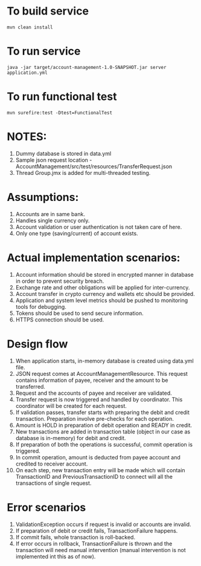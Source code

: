 # To build service

    mvn clean install
    
# To run service

    java -jar target/account-management-1.0-SNAPSHOT.jar server application.yml

# To run functional test

    mvn surefire:test -Dtest=FunctionalTest    
     
# NOTES:
1. Dummy database is stored in data.yml
2. Sample json request location - AccountManagement/src/test/resources/TransferRequest.json
3. Thread Group.jmx is added for multi-threaded testing.

# Assumptions:
1. Accounts are in same bank.
2. Handles single currency only.
3. Account validation or user authentication is not taken care of here.
4. Only one type (saving/current) of account exists.

# Actual implementation scenarios:
1. Account information should be stored in encrypted manner in database in order to prevent security breach.
2. Exchange rate and other obligations will be applied for inter-currency.
3. Account transfer in crypto currency and wallets etc should be provided.
4. Application and system level metrics should be pushed to monitoring tools for debugging.
5. Tokens should be used to send secure information.
6. HTTPS connection should be used.

# Design flow
1. When application starts, in-memory database is created using data.yml file.
2. JSON request comes at AccountManagementResource. This request contains information of payee, receiver and the amount to be transferred.
3. Request and the accounts of payee and receiver are validated.
4. Transfer request is now triggered and handled by coordinator. This coordinator will be created for each request.
5. If validation passes, transfer starts with preparing the debit and credit transaction. Preparation involve pre-checks for each operation.
6. Amount is HOLD in preparation of debit operation and READY in credit.
7. New transactions are added in transaction table (object in our case as database is in-memory) for debit and credit.
8. If preparation of both the operations is successful, commit operation is triggered.
9. In commit operation, amount is deducted from payee account and credited to receiver account.
10. On each step, new transaction entry will be made which will contain TransactionID and PreviousTransactionID to connect will all the transactions of single request.

# Error scenarios
1. ValidationException occurs if request is invalid or accounts are invalid.
2. If preparation of debit or credit fails, TransactionFailure happens.
3. If commit fails, whole transaction is roll-backed.
4. If error occurs in rollback, TransactionFailure is thrown and the transaction will need manual intervention (manual intervention is not implemented int this as of now).

